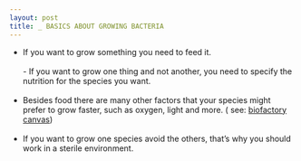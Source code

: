 ```yaml
---
layout: post
title: _ BASICS ABOUT GROWING BACTERIA
---
```


- If you want to grow something you need to feed it.<br><br> - If you want to grow one thing and not another, you need to specify the nutrition for the species you want.<br><br>
- Besides food there are many other factors that your species might prefer to grow faster, such as oxygen, light and more. ( see: <a href="http://biohackacademy.github.io/biofactory/graphics/BioFactory-canvas.pdf">biofactory canvas</a>)<br><br>
- If you want to grow one species avoid the others, that’s why you should work in a sterile environment. 
